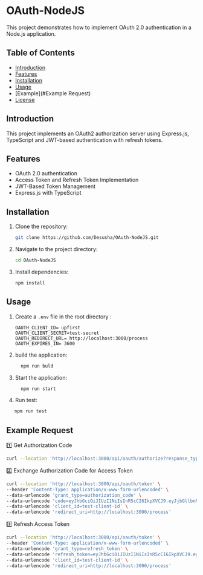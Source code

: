# OAuth-NodeJS

This project demonstrates how to implement OAuth 2.0 authentication in a Node.js application.

## Table of Contents

- [Introduction](#introduction)
- [Features](#features)
- [Installation](#installation)
- [Usage](#usage)
- [Example](#Example Request)
- [License](#license)

## Introduction

This project implements an OAuth2 authorization server using Express.js, TypeScript and JWT-based authentication with refresh tokens.

## Features

- OAuth 2.0 authentication
- Access Token and Refresh Token Implementation
- JWT-Based Token Management
- Express.js with TypeScript


## Installation

1. Clone the repository:
    ```bash
    git clone https://github.com/Desusha/OAuth-NodeJS.git
    ```
2. Navigate to the project directory:
    ```bash
    cd OAuth-NodeJS
    ```
3. Install dependencies:
    ```bash
    npm install
    ```

## Usage

1. Create a `.env` file in the root directory :
    ```env
    OAUTH_CLIENT_ID= upfirst
    OAUTH_CLIENT_SECRET=test-secret
    OAUTH_REDIRECT_URL= http://localhost:3000/process
    OAUTH_EXPIRES_IN= 3600
    ```
2. build the application:
   ```bash
     npm run buld
   ```
3. Start the application:
   ```bash
     npm run start
   ```

4. Run test:
  ```bash
     npm run test
   ```
   

## Example Request

1️⃣ Get Authorization Code

```bash
curl --location 'http://localhost:3000/api/oauth/authorize?response_type=code&client_id=upfirst&redirect_uri=http%3A%2F%2Flocalhost%3A3000%2Fprocess&state=xyz123'
 ```

2️⃣ Exchange Authorization Code for Access Token

```bash
curl --location 'http://localhost:3000/api/oauth/token' \
--header 'Content-Type: application/x-www-form-urlencoded' \
--data-urlencode 'grant_type=authorization_code' \
--data-urlencode 'code=eyJhbGciOiJIUzI1NiIsInR5cCI6IkpXVCJ9.eyJjbGllbnRJZCI6InVwZmlyc3QiLCJpYXQiOjE3Mzg5MjI0MDksImV4cCI6MTczODkyNDIwOX0.OpHYqXxbPl2QqC4R3tRxl28qEai3YeEZ7AN5xj3_q7U' \
--data-urlencode 'client_id=test-client-id' \
--data-urlencode 'redirect_uri=http://localhost:3000/process'
 ```

3️⃣ Refresh Access Token

```bash
curl --location 'http://localhost:3000/api/oauth/token' \
--header 'Content-Type: application/x-www-form-urlencoded' \
--data-urlencode 'grant_type=refresh_token' \
--data-urlencode 'refresh_token=eyJhbGciOiJIUzI1NiIsInR5cCI6IkpXVCJ9.eyJjbGllbnRJZCI6InVwZmlyc3QiLCJpYXQiOjE3Mzg5MjI0MDksImV4cCI6MTczODkyNDIwOX0.OpHYqXxbPl2QqC4R3tRxl28qEai3YeEZ7AN5xj3_q7U' \
--data-urlencode 'client_id=test-client-id' \
--data-urlencode 'redirect_uri=http://localhost:3000/process'
 ```
